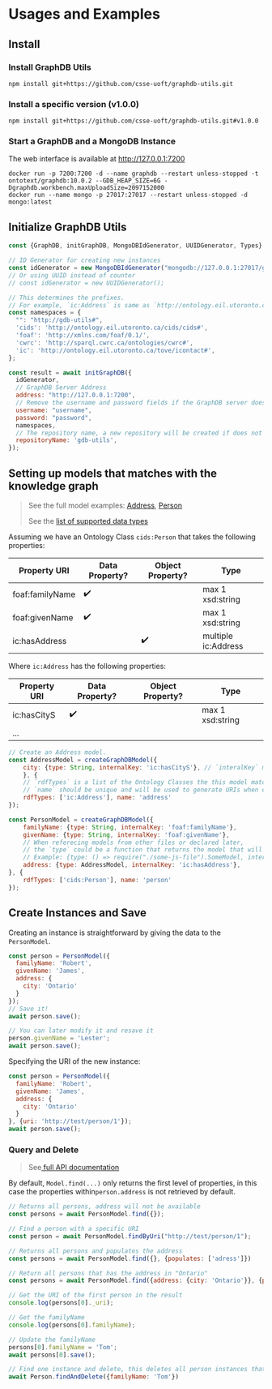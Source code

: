 # Usages and Examples

## Install
### Install GraphDB Utils
```shell
npm install git+https://github.com/csse-uoft/graphdb-utils.git
```

### Install a specific version (v1.0.0)
```shell
npm install git+https://github.com/csse-uoft/graphdb-utils.git#v1.0.0
```

### Start a GraphDB and a MongoDB Instance
The web interface is available at http://127.0.0.1:7200
```shell
docker run -p 7200:7200 -d --name graphdb --restart unless-stopped -t ontotext/graphdb:10.0.2 --GDB_HEAP_SIZE=6G -Dgraphdb.workbench.maxUploadSize=2097152000
docker run --name mongo -p 27017:27017 --restart unless-stopped -d mongo:latest
```

## Initialize GraphDB Utils
```js
const {GraphDB, initGraphDB, MongoDBIdGenerator, UUIDGenerator, Types} = require("graphdb-utils");

// ID Generator for creating new instances
const idGenerator = new MongoDBIdGenerator("mongodb://127.0.0.1:27017/gdb-utils");
// Or using UUID instead of counter
// const idGenerator = new UUIDGenerator();

// This determines the prefixes.
// For example, `ic:Address` is same as `http://ontology.eil.utoronto.ca/tove/icontact#Address`
const namespaces = {
  "": "http://gdb-utils#",
  'cids': 'http://ontology.eil.utoronto.ca/cids/cids#',
  'foaf': 'http://xmlns.com/foaf/0.1/',
  'cwrc': 'http://sparql.cwrc.ca/ontologies/cwrc#',
  'ic': 'http://ontology.eil.utoronto.ca/tove/icontact#',
};

const result = await initGraphDB({
  idGenerator,
  // GraphDB Server Address
  address: "http://127.0.0.1:7200",
  // Remove the username and password fields if the GraphDB server does not require authentication 
  username: "username",
  password: "password",
  namespaces,
  // The repository name, a new repository will be created if does not exist.
  repositoryName: 'gdb-utils',
});
```

## Setting up models that matches with the knowledge graph

> See the full model examples: [Address](https://github.com/csse-uoft/Pathfinder/blob/main/backend/models/address.js),
> [Person](https://github.com/csse-uoft/Pathfinder/blob/main/backend/models/person.js)
> 
> See the [list of supported data types](datatypes.md)

Assuming we have an Ontology Class `cids:Person` that takes the following properties:

| Property URI    | Data Property? | Object Property? | Type                |
|-----------------|----------------|------------------|---------------------|
| foaf:familyName | ✔️              |                  | max 1 xsd:string    |
| foaf:givenName  | ✔️              |                  | max 1 xsd:string    |
| ic:hasAddress   |                | ✔️                | multiple ic:Address |

Where `ic:Address` has the following properties:

| Property URI | Data Property? | Object Property? | Type               |
|--------------|----------------|------------------|--------------------|
| ic:hasCityS  | ✔️              |                  | max 1 xsd:string   |
| ...          |                |                  |                    |

```js
// Create an Address model.
const AddressModel = createGraphDBModel({
    city: {type: String, internalKey: 'ic:hasCityS'}, // `interalKey` matches the property URI;
    }, {
    // `rdfTypes` is a list of the Ontology Classes the this model matches to.
    // `name` should be unique and will be used to generate URIs when creating new instances if uri is not specified.
    rdfTypes: ['ic:Address'], name: 'address'
});

const PersonModel = createGraphDBModel({
    familyName: {type: String, internalKey: 'foaf:familyName'},
    givenName: {type: String, internalKey: 'foaf:givenName'},
    // When referecing models from other files or declared later, 
    // the `type` could be a function that returns the model that will be evaluated later:
    // Example: {type: () => require("./some-js-file").SomeModel, internalKey: ...}
    address: {type: AddressModel, internalKey: 'ic:hasAddress'},
}, {
    rdfTypes: ['cids:Person'], name: 'person'
});
```

## Create Instances and Save
Creating an instance is straightforward by giving the data to the `PersonModel`.
```js
const person = PersonModel({
  familyName: 'Robert',
  givenName: 'James',
  address: {
    city: 'Ontario'
  }
});
// Save it!
await person.save();

// You can later modify it and resave it
person.givenName = 'Lester';
await person.save();
```
Specifying the URI of the new instance:
```js
const person = PersonModel({
  familyName: 'Robert',
  givenName: 'James',
  address: {
    city: 'Ontario'
  }
}, {uri: 'http://test/person/1'});
await person.save();
```

### Query and Delete
> See[ full API documentation](https://csse-uoft.github.io/graphdb-utils/classes/GraphDBModel.html#find)

By default, `Model.find(...)` only returns the first level of properties, in this case the properties within`person.address` is not retrieved by default.

```js
// Returns all persons, address will not be available
const persons = await PersonModel.find({});

// Find a person with a specific URI
const person = await PersonModel.findByUri("http://test/person/1");

// Returns all persons and populates the address
const persons = await PersonModel.find({}, {populates: ['adress']})

// Return all persons that has the address in "Ontario"
const persons = await PersonModel.find({address: {city: 'Ontario'}}, {populates: ['adress']})

// Get the URI of the first person in the result
console.log(persons[0]._uri);

// Get the familyName
console.log(persons[0].familyName);

// Update the familyName
persons[0].familyName = 'Tom';
await persons[0].save();

// Find one instance and delete, this deletes all person instances that have the name 'Tom'
await Person.findAndDelete({familyName: 'Tom'})
```

